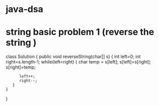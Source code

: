 # java-dsa
# string basic problem 1 (reverse the string )

class Solution {
    public void reverseString(char[] s) {
       int left=0;
       int right=s.length-1;
       while(left<right) {
          char temp = s[left];
          s[left]=s[right];
          s[right]=temp;
       
          left++;
          right--;
       }
    }
}
